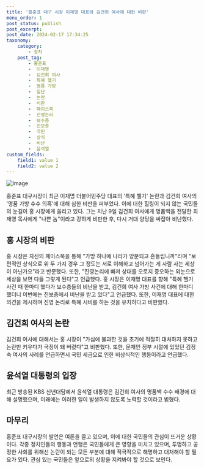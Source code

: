 ```yaml
---
title: '홍준표 대구 시장 이재명 대표와 김건희 여사에 대한 비판'
menu_order: 1
post_status: publish
post_excerpt: 
post_date: 2024-02-17 17:34:25
taxonomy:
    category:
        - 정치
    post_tag:
        - 홍준표
        -  이재명
        -  김건희 여사
        -  특혜 헬기
        -  명품 가방
        -  힐난
        -  논란
        -  비판
        -  페이스북
        -  진영논리
        -  보수층
        -  진보층
        -  국민
        -  상식
        -  비난
        -  윤석열
custom_fields:
    field1: value 1
    field2: value 2
---
```


![Image](https://imgnews.pstatic.net/image/029/2024/02/11/0002854561_001_20240211153801073.jpg?type=w647)

홍준표 대구시장이 최근 이재명 더불어민주당 대표의 '특혜 헬기' 논란과 김건희 여사의 '명품 가방 수수 의혹'에 대해 심한 비판을 퍼부었다. 이에 대한 힐링이 되지 않는 국민들의 눈길이 홍 시장에게 쏠리고 있다. 그는 지난 9일 김건희 여사에게 명품백을 전달한 최재영 목사에게 "나쁜 놈"이라고 강하게 비판한 후, 다시 거대 양당을 싸잡아 비난했다.
## 홍 시장의 비판
홍 시장은 자신의 페이스북을 통해 "가방 하나에 나라가 양분되고 흔들립니까"라며 "보편적인 상식으로 위 두 가지 경우 그 정도는 서로 이해하고 넘어가는 게 사람 사는 세상이 아닌가요"라고 반문했다. 또한, "진영논리에 빠져 상대를 오로지 증오하는 외눈으로 세상을 보면 다들 그렇게 된다"고 언급했다.
홍 시장은 이재명 대표를 향해 "특혜 헬기 사건 때 한마디 했다가 보수층들의 비난을 받고, 김건희 여사 가방 사건에 대해 한마디 했더니 이번에는 진보층에서 비난을 받고 있다"고 언급했다. 또한, 이재명 대표에 대한 의견을 제시하며 진영 논리로 특혜 시비를 하는 것을 유치하다고 비판했다.
## 김건희 여사의 논란
김건희 여사에 대해서는 홍 시장이 "가십에 불과한 것을 초기에 적절히 대처하지 못하고 논란만 키우다가 국정이 돼 버렸다"고 비판했다. 또한, 문재인 정부 시절에 있었던 김정숙 여사의 사례를 언급하면서 국민 세금으로 인한 비상식적인 행동이라고 언급했다.
## 윤석열 대통령의 입장
최근 방송된 KBS 신년대담에서 윤석열 대통령은 김건희 여사의 명품백 수수 배경에 대해 설명했으며, 미래에는 이러한 일이 발생하지 않도록 노력할 것이라고 밝혔다.
## 마무리
홍준표 대구시장의 발언은 여론을 끌고 있으며, 이에 대한 국민들의 관심이 뜨거운 상황이다. 각종 정치인들의 행동과 언행은 국민들에게 큰 영향을 미치고 있으며, 투명하고 공정한 사회를 위해선 논란이 되는 모든 부분에 대해 적극적으로 해명하고 대처해야 할 필요가 있다. 관심 있는 국민들은 앞으로의 상황을 지켜봐야 할 것으로 보인다.
